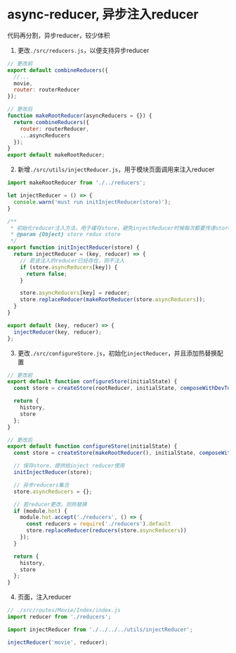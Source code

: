 # async-reducer, 异步注入reducer
代码再分割，异步reducer，较少体积

1. 更改`./src/reducers.js`，以便支持异步reducer
```javascript
// 更改前
export default combineReducers({
  //...
  movie,
  router: routerReducer
});
```
```javascript
// 更改后
function makeRootReducer(asyncReducers = {}) {
  return combineReducers({
    router: routerReducer,
    ...asyncReducers
  });
}
export default makeRootReducer;
```

2. 新增`./src/utils/injectReducer.js`，用于模块页面调用来注入reducer
```javascript
import makeRootReducer from './../reducers';

let injectReducer = () => {
  console.warn('must run initInjectReducer(store)');
}

/**
 * 初始化reducer注入方法，用于缓存store，避免injectReducer时候每次都要传递store
 * @param {Object} store redux store
 */
export function initInjectReducer(store) {
  return injectReducer = (key, reducer) => {
    // 若该注入的reducer已经存在，则不注入
    if (store.asyncReducers[key]) {
      return false;
    }

    store.asyncReducers[key] = reducer;
    store.replaceReducer(makeRootReducer(store.asyncReducers));
  }
}

export default (key, reducer) => {
  injectReducer(key, reducer);
};

```
3. 更改`./src/configureStore.js`，初始化`injectReducer`，并且添加热替换配置
```javascript
// 更改前
export default function configureStore(initialState) {
  const store = createStore(rootReducer, initialState, composeWithDevTools(applyMiddleware(...middlewares)));

  return {
    history,
    store
  };
}
```

```javascript
// 更改后
export default function configureStore(initialState) {
  const store = createStore(makeRootReducer(), initialState, composeWithDevTools(applyMiddleware(...middlewares)));

  // 保存store，提供给inject reducer使用
  initInjectReducer(store);

  // 异步reducers集合
  store.asyncReducers = {};

  // 若reducer更改，则热替换
  if (module.hot) {
    module.hot.accept('./reducers', () => {
      const reducers = require('./reducers').default
      store.replaceReducer(reducers(store.asyncReducers))
    });
  }

  return {
    history,
    store
  };
}
```
4. 页面，注入reducer
```javascript
// ./src/routes/Movie/Index/index.js
import reducer from './reducers';

import injectReducer from './../../../utils/injectReducer';

injectReducer('movie', reducer);
```
